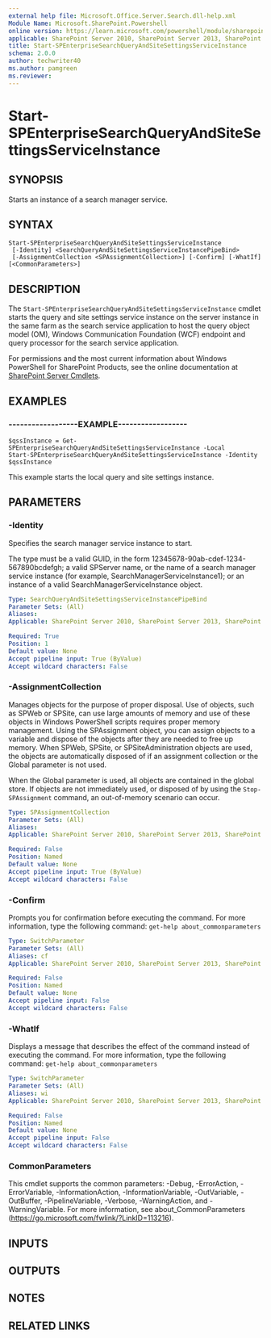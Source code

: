 ```yaml
---
external help file: Microsoft.Office.Server.Search.dll-help.xml
Module Name: Microsoft.SharePoint.Powershell
online version: https://learn.microsoft.com/powershell/module/sharepoint-server/start-spenterprisesearchqueryandsitesettingsserviceinstance
applicable: SharePoint Server 2010, SharePoint Server 2013, SharePoint Server 2016, SharePoint Server 2019
title: Start-SPEnterpriseSearchQueryAndSiteSettingsServiceInstance
schema: 2.0.0
author: techwriter40
ms.author: pamgreen
ms.reviewer:
---
```


# Start-SPEnterpriseSearchQueryAndSiteSettingsServiceInstance

## SYNOPSIS
Starts an instance of a search manager service.

## SYNTAX

```
Start-SPEnterpriseSearchQueryAndSiteSettingsServiceInstance
 [-Identity] <SearchQueryAndSiteSettingsServiceInstancePipeBind>
 [-AssignmentCollection <SPAssignmentCollection>] [-Confirm] [-WhatIf] [<CommonParameters>]
```

## DESCRIPTION
The `Start-SPEnterpriseSearchQueryAndSiteSettingsServiceInstance` cmdlet starts the query and site settings service instance on the server instance in the same farm as the search service application to host the query object model (OM), Windows Communication Foundation (WCF) endpoint and query processor for the search service application.

For permissions and the most current information about Windows PowerShell for SharePoint Products, see the online documentation at [SharePoint Server Cmdlets](https://learn.microsoft.com/powershell/sharepoint/sharepoint-server/sharepoint-server-cmdlets).


## EXAMPLES

### ------------------EXAMPLE------------------
```
$qssInstance = Get-SPEnterpriseSearchQueryAndSiteSettingsServiceInstance -Local
Start-SPEnterpriseSearchQueryAndSiteSettingsServiceInstance -Identity $qssInstance
```

This example starts the local query and site settings instance.


## PARAMETERS

### -Identity
Specifies the search manager service instance to start.

The type must be a valid GUID, in the form 12345678-90ab-cdef-1234-567890bcdefgh; a valid SPServer name, or the name of a search manager service instance (for example, SearchManagerServiceInstance1); or an instance of a valid SearchManagerServiceInstance object.


```yaml
Type: SearchQueryAndSiteSettingsServiceInstancePipeBind
Parameter Sets: (All)
Aliases: 
Applicable: SharePoint Server 2010, SharePoint Server 2013, SharePoint Server 2016, SharePoint Server 2019

Required: True
Position: 1
Default value: None
Accept pipeline input: True (ByValue)
Accept wildcard characters: False
```

### -AssignmentCollection
Manages objects for the purpose of proper disposal.
Use of objects, such as SPWeb or SPSite, can use large amounts of memory and use of these objects in Windows PowerShell scripts requires proper memory management.
Using the SPAssignment object, you can assign objects to a variable and dispose of the objects after they are needed to free up memory.
When SPWeb, SPSite, or SPSiteAdministration objects are used, the objects are automatically disposed of if an assignment collection or the Global parameter is not used.

When the Global parameter is used, all objects are contained in the global store.
If objects are not immediately used, or disposed of by using the `Stop-SPAssignment` command, an out-of-memory scenario can occur.

```yaml
Type: SPAssignmentCollection
Parameter Sets: (All)
Aliases: 
Applicable: SharePoint Server 2010, SharePoint Server 2013, SharePoint Server 2016, SharePoint Server 2019

Required: False
Position: Named
Default value: None
Accept pipeline input: True (ByValue)
Accept wildcard characters: False
```

### -Confirm
Prompts you for confirmation before executing the command.
For more information, type the following command: `get-help about_commonparameters`

```yaml
Type: SwitchParameter
Parameter Sets: (All)
Aliases: cf
Applicable: SharePoint Server 2010, SharePoint Server 2013, SharePoint Server 2016, SharePoint Server 2019

Required: False
Position: Named
Default value: None
Accept pipeline input: False
Accept wildcard characters: False
```

### -WhatIf
Displays a message that describes the effect of the command instead of executing the command.
For more information, type the following command: `get-help about_commonparameters`

```yaml
Type: SwitchParameter
Parameter Sets: (All)
Aliases: wi
Applicable: SharePoint Server 2010, SharePoint Server 2013, SharePoint Server 2016, SharePoint Server 2019

Required: False
Position: Named
Default value: None
Accept pipeline input: False
Accept wildcard characters: False
```

### CommonParameters
This cmdlet supports the common parameters: -Debug, -ErrorAction, -ErrorVariable, -InformationAction, -InformationVariable, -OutVariable, -OutBuffer, -PipelineVariable, -Verbose, -WarningAction, and -WarningVariable. For more information, see about_CommonParameters (https://go.microsoft.com/fwlink/?LinkID=113216).

## INPUTS

## OUTPUTS

## NOTES

## RELATED LINKS
